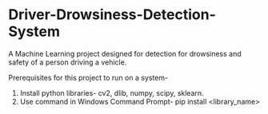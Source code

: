 # Driver-Drowsiness-Detection-System
A Machine Learning project designed for detection for drowsiness and safety of a person driving a vehicle.

Prerequisites for this project to run on a system-
1. Install python libraries- cv2, dlib, numpy, scipy, sklearn.
2. Use command in Windows Command Prompt- pip install <library_name>
   
